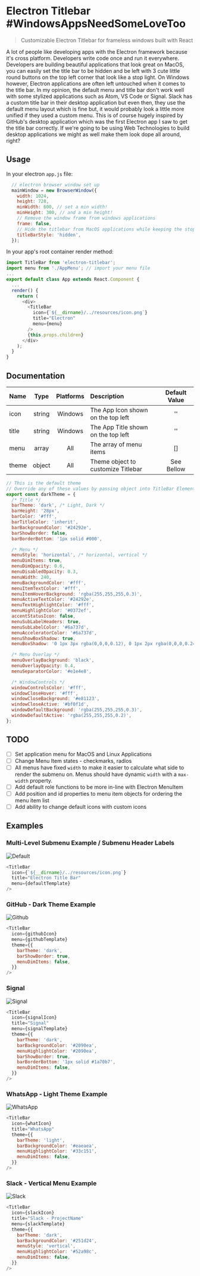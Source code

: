 # Electron Titlebar #WindowsAppsNeedSomeLoveToo

> Customizable Electron Titlebar for frameless windows built with React

A lot of people like developing apps with the Electron framework because it's cross platform. Developers write code once and run it everywhere. Developers are building beautiful applications that look great on MacOS, you can easily set the title bar to be hidden and be left with 3 cute little round buttons on the top left corner that look like a stop light. On Windows however, Electron applications are often left untouched when it comes to the title bar. In my opinion, the default menu and title bar don't work well with some stylized applications such as Atom, VS Code or Signal. Slack has a custom title bar in their desktop application but even then, they use the default menu layout which is fine but, it would probably look a little more unified if they used a custom menu. This is of course hugely inspired by GitHub's desktop application which was the first Electron app I saw to get the title bar correctly. If we're going to be using Web Technologies to build desktop applications we might as well make them look dope all around, right?

## Usage

In your electron `app.js` file:

```js
  // electron browser window set up
  mainWindow = new BrowserWindow({
    width: 1024,
    height: 728,
    minWidth: 600, // set a min width!
    minHeight: 300, // and a min height!
    // Remove the window frame from windows applications
    frame: false,
    // Hide the titlebar from MacOS applications while keeping the stop lights
    titleBarStyle: 'hidden',
  });
```

In your app's root container render method:

```js
import TitleBar from 'electron-titlebar';
import menu from './AppMenu'; // import your menu file
...
export default class App extends React.Component {
  ...
  render() {
    return (
      <div>
        <TitleBar
          icon={`${__dirname}/../resources/icon.png`}
          title="Electron"
          menu={menu}
        />
        {this.props.children}
      </div>
    );
  }
}
```

## Documentation

| Name | Type | Platforms | Description | Default Value |
| :--------- | :--: | :----------: | :------- | :----: |
| icon | string | Windows |The App Icon shown on the top left | '' |
| title | string | Windows |The App Title shown on the top left | '' |
| menu | array | All | The array of menu items | [] |
| theme | object | All | Theme object to customize Titlebar | See Bellow |

```js
// This is the default theme
// Override any of these values by passing object into TitleBar Element via the theme property
export const darkTheme = {
  /* Title */
  barTheme: 'dark', /* Light, Dark */
  barHeight: '28px',
  barColor: '#fff',
  barTitleColor: 'inherit',
  barBackgroundColor: '#24292e',
  barShowBorder: false,
  barBorderBottom: '1px solid #000',

  /* Menu */
  menuStyle: 'horizontal', /* horizontal, vertical */
  menuDimItems: true,
  menuDimOpacity: 0.6,
  menuDisabledOpacity: 0.3,
  menuWidth: 240,
  menuBackgroundColor: '#fff',
  menuItemTextColor: '#fff',
  menuItemHoverBackground: 'rgba(255,255,255,0.3)',
  menuActiveTextColor: '#24292e',
  menuTextHighlightColor: '#fff',
  menuHighlightColor: '#0372ef',
  accentStatusIcon: false,
  menuSubLabelHeaders: true,
  menuSubLabelColor: '#6a737d',
  menuAcceleratorColor: '#6a737d',
  menuShowBoxShadow: true,
  menuBoxShadow: '0 1px 3px rgba(0,0,0,0.12), 0 1px 2px rgba(0,0,0,0.24)',

  /* Menu Overlay */
  menuOverlayBackground: 'black',
  menuOverlayOpacity: 0.4,
  menuSeparatorColor: '#e1e4e8',

  /* WindowControls */
  windowControlsColor: '#fff',
  windowCloseHover: '#fff',
  windowCloseBackground: '#e81123',
  windowCloseActive: '#bf0f1d',
  windowDefaultBackground: 'rgba(255,255,255,0.3)',
  windowDefaultActive: 'rgba(255,255,255,0.2)',
};
```

## TODO

- [ ] Set application menu for MacOS and Linux Applications
- [ ] Change Menu Item states - checkmarks, radios
- [ ] All menus have fixed `width` to make it easier to calculate what side to render the submenu on. Menus should have dynamic `width` with a `max-width` property.
- [ ] Add default role functions to be more in-line with Electron MenuItem
- [ ] Add position and id properties to menu item objects for ordering the menu item list
- [ ] Add ability to change default icons with custom icons

## Examples

### Multi-Level Submenu Example / Submenu Header Labels

![Default][default]

```js
<TitleBar
  icon={`${__dirname}/../resources/icon.png`}
  title="Electron Title Bar"
  menu={defaultTemplate}
/>
```

### GitHub - Dark Theme Example

![Github][github]

```js
<TitleBar
  icon={githubIcon}
  menu={githubTemplate}
  theme={{
    barTheme: 'dark',
    barShowBorder: true,
    menuDimItems: false,
  }}
/>
```

### Signal

![Signal][signal]

```js
<TitleBar
  icon={signalIcon}
  title="Signal"
  menu={signalTemplate}
  theme={{
    barTheme: 'dark',
    barBackgroundColor: '#2090ea',
    menuHighlightColor: '#2090ea',
    barShowBorder: true,
    barBorderBottom: '1px solid #1a70b7',
    menuDimItems: false,
  }}
/>
```

### WhatsApp - Light Theme Example

![WhatsApp][what]

```js
<TitleBar
  icon={whatIcon}
  title="WhatsApp"
  theme={{
    barTheme: 'light',
    barBackgroundColor: '#eaeaea',
    menuHighlightColor: '#33c151',
    menuDimItems: false,
  }}
/>
```

### Slack - Vertical Menu Example

![Slack][slack]

```js
<TitleBar
  icon={slackIcon}
  title="Slack - ProjectName"
  menu={slackTemplate}
  theme={{
    barTheme: 'dark',
    barBackgroundColor: '#251d24',
    menuStyle: 'vertical',
    menuHighlightColor: '#52a98c',
    menuDimItems: false,
  }}
/>
```

[default]: ./app/images/DefaultExample.png "Default"
[github]: ./app/images/GithubExample.png "GitHub"
[slack]: ./app/images/SlackExample.png "Slack"
[signal]: ./app/images/SignalExample.png "Signal"
[what]: ./app/images/WhatsAppExample.png "WhatsApp"
